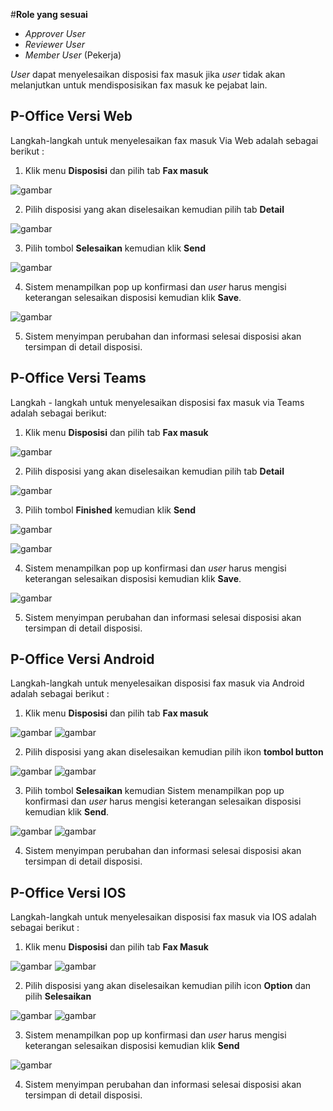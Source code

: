 #**Role yang sesuai**

- *Approver User*
- *Reviewer User*
- *Member User* (Pekerja)

*User* dapat menyelesaikan disposisi fax masuk jika *user* tidak akan melanjutkan untuk mendisposisikan fax masuk ke pejabat lain. 

## **P-Office Versi Web**

Langkah-langkah untuk menyelesaikan fax masuk Via Web adalah sebagai berikut :

1. Klik menu **Disposisi** dan pilih tab **Fax masuk**

![gambar](FaxMasuk/FM_WEB/SelesaiDisposisi01.png) 

2. Pilih disposisi yang akan diselesaikan kemudian pilih tab **Detail**

![gambar](FaxMasuk/FM_WEB/SelesaiDisposisi02.png) 

3. Pilih tombol **Selesaikan** kemudian klik **Send**

![gambar](FaxMasuk/FM_WEB/SelesaiDisposisi03.png) 

4. Sistem menampilkan pop up konfirmasi dan *user* harus mengisi keterangan selesaikan disposisi kemudian klik **Save**.

![gambar](FaxMasuk/FM_WEB/SelesaiDisposisi04.png) 

5. Sistem menyimpan perubahan dan informasi selesai disposisi akan tersimpan di detail disposisi.

## **P-Office Versi Teams**

Langkah - langkah untuk menyelesaikan disposisi fax masuk via Teams adalah sebagai berikut:

1. Klik menu **Disposisi** dan pilih tab **Fax masuk**

![gambar](FaxMasuk/FM_Teams/FM50.png)

2. Pilih disposisi yang akan diselesaikan kemudian pilih tab **Detail**

![gambar](FaxMasuk/FM_Teams/FM51.png)

3. Pilih tombol **Finished** kemudian klik **Send**

![gambar](FaxMasuk/FM_Teams/FM52.png)

![gambar](FaxMasuk/FM_Teams/FM53.png)

4. Sistem menampilkan pop up konfirmasi dan *user* harus mengisi keterangan selesaikan disposisi kemudian klik **Save**.

![gambar](FaxMasuk/FM_Teams/FM54.png)

5. Sistem menyimpan perubahan dan informasi selesai disposisi akan tersimpan di detail disposisi.

## **P-Office Versi Android**

Langkah-langkah untuk menyelesaikan disposisi fax masuk via Android adalah sebagai berikut :

1. Klik menu **Disposisi** dan pilih tab **Fax masuk**

![gambar](FaxMasuk/FM_Android/Selesaidisposisi/A01.jpg) ![gambar](FaxMasuk/FM_Android/Selesaidisposisi/A02.jpg) 

2. Pilih disposisi yang akan diselesaikan kemudian pilih ikon **tombol button**

![gambar](FaxMasuk/FM_Android/Selesaidisposisi/A03.jpg) ![gambar](FaxMasuk/FM_Android/Selesaidisposisi/A04.jpg) 

3. Pilih tombol **Selesaikan** kemudian Sistem menampilkan pop up konfirmasi dan _user_ harus mengisi keterangan selesaikan disposisi kemudian klik **Send**.

![gambar](FaxMasuk/FM_Android/Selesaidisposisi/A05.jpg) ![gambar](FaxMasuk/FM_Android/Selesaidisposisi/A06.jpg) 


4. Sistem menyimpan perubahan dan informasi selesai disposisi akan tersimpan di detail disposisi.

## **P-Office Versi IOS**

Langkah-langkah untuk menyelesaikan disposisi fax masuk via IOS adalah sebagai berikut :

1. Klik menu **Disposisi** dan pilih tab **Fax Masuk**

![gambar](FaxMasuk/FM_IOS/FM-39.1.png) ![gambar](FaxMasuk/FM_IOS/FM-39.2.png)

2. Pilih disposisi yang akan diselesaikan kemudian pilih icon **Option** dan pilih **Selesaikan**

![gambar](FaxMasuk/FM_IOS/FM-40.1.png) ![gambar](FaxMasuk/FM_IOS/FM-40.2.png) 

3. Sistem menampilkan pop up konfirmasi dan _user_ harus mengisi keterangan selesaikan disposisi kemudian klik **Send**

![gambar](FaxMasuk/FM_IOS/FM-41.png)

4. Sistem menyimpan perubahan dan informasi selesai disposisi akan tersimpan di detail disposisi.


